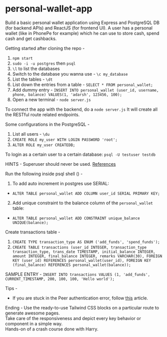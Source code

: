 # personal-wallet-app
Build a basic personal wallet application using Express and PostgreSQL DB (for backend APIs) and ReactJS (for frontend UI). A user has a personal wallet (like in PhonePe for example) which he can use to store cash, spend cash and get cashbacks.

Getting started after cloning the repo -  
1. `npm start`  
2. `sudo -i -u postgres` then `psql`
3. `\l` to list the databases
4. Switch to the database you wanna use - `\c my_database`
5. List the tables - `\dt`
6. List down the entries from a table - `SELECT * FROM personal_wallet;`
7. Add dummy entry - `INSERT INTO personal_wallet (user_id, username, phone, balance) VALUES(1, 'adarsh', 123456, 100);`
8. Open a new terminal - `node server.js`

To connect the app with the backend, do a `node server.js` It will create all the RESTful route related endpoints.

Some configurations in the PostgreSQL - 
1. List all users - `\du`
2. `CREATE ROLE my_user WITH LOGIN PASSWORD 'root';`
3. `ALTER ROLE my_user CREATEDB;`   

To login as a certain user to a certain database:
`psql -U testuser testdb`

HINTS - Superuser should never be used. [References](https://stackoverflow.com/a/44904040)

Run the following inside psql shell () -
1. To add auto increment in postgres use SERIAL:
- `ALTER TABLE personal_wallet ADD COLUMN user_id SERIAL PRIMARY KEY;`

2. Add unique constraint to the balance column of the `personal_wallet` table:
- `ALTER TABLE personal_wallet ADD CONSTRAINT unique_balance UNIQUE(balance);`

Create transactions table - 
1. `CREATE TYPE transaction_type AS ENUM ('add_funds', 'spend_funds');`
2. `CREATE TABLE transactions (user_id INTEGER, transaction_type transaction_type, trans_date TIMESTAMP, initial_balance INTEGER, amount INTEGER, final_balance INTEGER, remarks VARCHAR(30), FOREIGN KEY (user_id) REFERENCES personal_wallet(user_id), FOREIGN KEY (final_balance) REFERENCES personal_wallet(balance));`

SAMPLE ENTRY - 
`INSERT INTO transactions VALUES (1, 'add_funds', CURRENT_TIMESTAMP, 200, 100, 100, 'Hello world');`

Tips - 
- If you are stuck in the Peer authentication error, follow [this](https://itsfoss.com/install-postgresql-ubuntu/) article.  

Ending - 
Use the ready-to-use Tailwind CSS blocks on a particular route to generate awesome pages.  
Take care of the responsiveness and depict every key behavior or component in a simple way.  
Hands-on of a crash course done with Harry.
